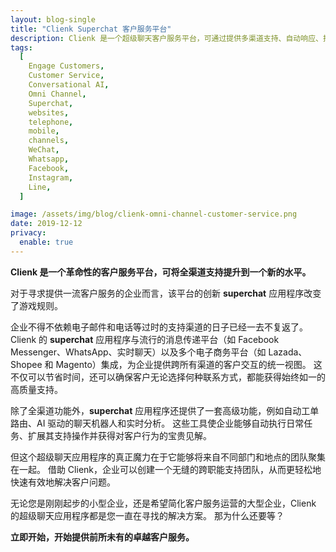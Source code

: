 ```yaml
---
layout: blog-single
title: "Clienk Superchat 客户服务平台"
description: Clienk 是一个超级聊天客户服务平台，可通过提供多渠道支持、自动响应、报告和分析以及对话式 AI 来帮助企业改善客户服务。
tags:
  [
    Engage Customers,
    Customer Service,
    Conversational AI,
    Omni Channel,
    Superchat,
    websites,
    telephone,
    mobile,
    channels,
    WeChat,
    Whatsapp,
    Facebook,
    Instagram,
    Line,
  ]

image: /assets/img/blog/clienk-omni-channel-customer-service.png
date: 2019-12-12
privacy:
  enable: true
---
```


**Clienk 是一个革命性的客户服务平台，可将全渠道支持提升到一个新的水平。**

对于寻求提供一流客户服务的企业而言，该平台的创新 **superchat** 应用程序改变了游戏规则。

企业不得不依赖电子邮件和电话等过时的支持渠道的日子已经一去不复返了。 Clienk 的 **superchat** 应用程序与流行的消息传递平台（如 Facebook Messenger、WhatsApp、实时聊天）以及多个电子商务平台（如 Lazada、Shopee 和 Magento）集成，为企业提供跨所有渠道的客户交互的统一视图。 这不仅可以节省时间，还可以确保客户无论选择何种联系方式，都能获得始终如一的高质量支持。

除了全渠道功能外，**superchat** 应用程序还提供了一套高级功能，例如自动工单路由、AI 驱动的聊天机器人和实时分析。 这些工具使企业能够自动执行日常任务、扩展其支持操作并获得对客户行为的宝贵见解。

但这个超级聊天应用程序的真正魔力在于它能够将来自不同部门和地点的团队聚集在一起。 借助 Clienk，企业可以创建一个无缝的跨职能支持团队，从而更轻松地快速有效地解决客户问题。

无论您是刚刚起步的小型企业，还是希望简化客户服务运营的大型企业，Clienk 的超级聊天应用程序都是您一直在寻找的解决方案。 那为什么还要等？

**立即开始，开始提供前所未有的卓越客户服务。**